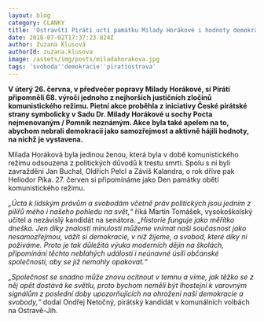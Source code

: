 ```yaml
---
layout: blog
category: CLANKY
title: 'Ostravští Piráti uctí památku Milady Horákové i hodnoty demokratické společnosti'
date: 2018-07-02T17:37:23.824Z
author: Zuzana Klusová
authorId: zuzana.klusova
image: /assets/img/posts/miladahorakova.jpg
tags: 'svoboda''demokracie''piratiostrava'
---
```

**V úterý 26. června, v předvečer popravy Milady Horákové, si Piráti připomněli 68. výročí jednoho z nejhorších justičních zločinů komunistického režimu. Pietní akce proběhla z iniciativy České pirátské strany symbolicky v Sadu Dr. Milady Horákové u sochy Pocta nejmenovaným / Pomník neznámým. Akce byla také apelem na to, abychom nebrali demokracii jako samozřejmost a aktivně hájili hodnoty, na nichž je vystavena.**

Milada Horáková byla jedinou ženou, která byla v době komunistického režimu odsouzena z politických důvodů k trestu smrti. Spolu s ní byli zavražděni Jan Buchal, Oldřich Pelcl a Záviš Kalandra, o rok dříve pak Heliodor Píka. 27. červen si připomínáme jako Den památky obětí komunistického režimu.

*„Úcta k lidským právům a svobodám včetně práv politických jsou jedním z pilířů mého i našeho pohledu na svět,“* říká Martin Tomášek, vysokoškolský učitel a nezávislý kandidát na senátora. *„Historie funguje jako měřítko dneška. Jen díky znalosti minulosti můžeme vnímat naši současnost jako nesamozřejmou, vážit si demokracie, v níž žijeme, a svobod, které díky ní požíváme. Proto je tak důležitá výuka moderních dějin na školách, připomínání těchto neblahých událostí i neúnavné úsilí občanské společnosti, aby se již nemohly opakovat.“*

*„Společnost se snadno může znovu ocitnout v temnu a víme, jak těžko se z něj opět dostává ke světlu, proto bychom neměli být lhostejní k varovným signálům z poslední doby upozorňujících na ohrožení naší demokracie a svobody,“* dodal Ondřej Netočný, pirátský kandidát v komunálních volbách na Ostravě-Jih.
